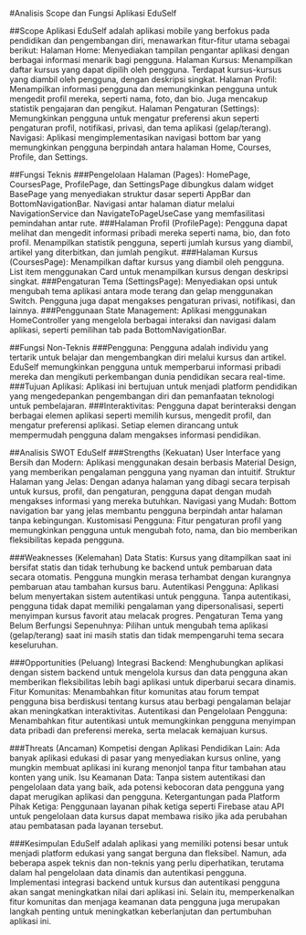 #Analisis Scope dan Fungsi Aplikasi EduSelf

##Scope Aplikasi
EduSelf adalah aplikasi mobile yang berfokus pada pendidikan dan pengembangan diri, menawarkan fitur-fitur utama sebagai berikut:
Halaman Home: Menyediakan tampilan pengantar aplikasi dengan berbagai informasi menarik bagi pengguna.
Halaman Kursus: Menampilkan daftar kursus yang dapat dipilih oleh pengguna. Terdapat kursus-kursus yang diambil oleh pengguna, dengan deskripsi singkat.
Halaman Profil: Menampilkan informasi pengguna dan memungkinkan pengguna untuk mengedit profil mereka, seperti nama, foto, dan bio. Juga mencakup statistik pengajaran dan pengikut.
Halaman Pengaturan (Settings): Memungkinkan pengguna untuk mengatur preferensi akun seperti pengaturan profil, notifikasi, privasi, dan tema aplikasi (gelap/terang).
Navigasi: Aplikasi mengimplementasikan navigasi bottom bar yang memungkinkan pengguna berpindah antara halaman Home, Courses, Profile, dan Settings.

##Fungsi Teknis
###Pengelolaan Halaman (Pages):
HomePage, CoursesPage, ProfilePage, dan SettingsPage dibungkus dalam widget BasePage yang menyediakan struktur dasar seperti AppBar dan BottomNavigationBar.
Navigasi antar halaman diatur melalui NavigationService dan NavigateToPageUseCase yang memfasilitasi pemindahan antar rute.
###Halaman Profil (ProfilePage):
Pengguna dapat melihat dan mengedit informasi pribadi mereka seperti nama, bio, dan foto profil.
Menampilkan statistik pengguna, seperti jumlah kursus yang diambil, artikel yang diterbitkan, dan jumlah pengikut.
###Halaman Kursus (CoursesPage):
Menampilkan daftar kursus yang diambil oleh pengguna.
List item menggunakan Card untuk menampilkan kursus dengan deskripsi singkat.
###Pengaturan Tema (SettingsPage):
Menyediakan opsi untuk mengubah tema aplikasi antara mode terang dan gelap menggunakan Switch.
Pengguna juga dapat mengakses pengaturan privasi, notifikasi, dan lainnya.
###Penggunaan State Management:
Aplikasi menggunakan HomeController yang mengelola berbagai interaksi dan navigasi dalam aplikasi, seperti pemilihan tab pada BottomNavigationBar.

##Fungsi Non-Teknis
###Pengguna:
Pengguna adalah individu yang tertarik untuk belajar dan mengembangkan diri melalui kursus dan artikel.
EduSelf memungkinkan pengguna untuk memperbarui informasi pribadi mereka dan mengikuti perkembangan dunia pendidikan secara real-time.
###Tujuan Aplikasi:
Aplikasi ini bertujuan untuk menjadi platform pendidikan yang mengedepankan pengembangan diri dan pemanfaatan teknologi untuk pembelajaran.
###Interaktivitas:
Pengguna dapat berinteraksi dengan berbagai elemen aplikasi seperti memilih kursus, mengedit profil, dan mengatur preferensi aplikasi.
Setiap elemen dirancang untuk mempermudah pengguna dalam mengakses informasi pendidikan.

##Analisis SWOT EduSelf
###Strengths (Kekuatan)
User Interface yang Bersih dan Modern: Aplikasi menggunakan desain berbasis Material Design, yang memberikan pengalaman pengguna yang nyaman dan intuitif.
Struktur Halaman yang Jelas: Dengan adanya halaman yang dibagi secara terpisah untuk kursus, profil, dan pengaturan, pengguna dapat dengan mudah mengakses informasi yang mereka butuhkan.
Navigasi yang Mudah: Bottom navigation bar yang jelas membantu pengguna berpindah antar halaman tanpa kebingungan.
Kustomisasi Pengguna: Fitur pengaturan profil yang memungkinkan pengguna untuk mengubah foto, nama, dan bio memberikan fleksibilitas kepada pengguna.

###Weaknesses (Kelemahan)
Data Statis: Kursus yang ditampilkan saat ini bersifat statis dan tidak terhubung ke backend untuk pembaruan data secara otomatis. Pengguna mungkin merasa terhambat dengan kurangnya pembaruan atau tambahan kursus baru.
Autentikasi Pengguna: Aplikasi belum menyertakan sistem autentikasi untuk pengguna. Tanpa autentikasi, pengguna tidak dapat memiliki pengalaman yang dipersonalisasi, seperti menyimpan kursus favorit atau melacak progres.
Pengaturan Tema yang Belum Berfungsi Sepenuhnya: Pilihan untuk mengubah tema aplikasi (gelap/terang) saat ini masih statis dan tidak mempengaruhi tema secara keseluruhan.

###Opportunities (Peluang)
Integrasi Backend: Menghubungkan aplikasi dengan sistem backend untuk mengelola kursus dan data pengguna akan memberikan fleksibilitas lebih bagi aplikasi untuk diperbarui secara dinamis.
Fitur Komunitas: Menambahkan fitur komunitas atau forum tempat pengguna bisa berdiskusi tentang kursus atau berbagi pengalaman belajar akan meningkatkan interaktivitas.
Autentikasi dan Pengelolaan Pengguna: Menambahkan fitur autentikasi untuk memungkinkan pengguna menyimpan data pribadi dan preferensi mereka, serta melacak kemajuan kursus.

###Threats (Ancaman)
Kompetisi dengan Aplikasi Pendidikan Lain: Ada banyak aplikasi edukasi di pasar yang menyediakan kursus online, yang mungkin membuat aplikasi ini kurang menonjol tanpa fitur tambahan atau konten yang unik.
Isu Keamanan Data: Tanpa sistem autentikasi dan pengelolaan data yang baik, ada potensi kebocoran data pengguna yang dapat merugikan aplikasi dan pengguna.
Ketergantungan pada Platform Pihak Ketiga: Penggunaan layanan pihak ketiga seperti Firebase atau API untuk pengelolaan data kursus dapat membawa risiko jika ada perubahan atau pembatasan pada layanan tersebut.

###Kesimpulan
EduSelf adalah aplikasi yang memiliki potensi besar untuk menjadi platform edukasi yang sangat berguna dan fleksibel. Namun, ada beberapa aspek teknis dan non-teknis yang perlu diperhatikan, terutama dalam hal pengelolaan data dinamis dan autentikasi pengguna. Implementasi integrasi backend untuk kursus dan autentikasi pengguna akan sangat meningkatkan nilai dari aplikasi ini. Selain itu, memperkenalkan fitur komunitas dan menjaga keamanan data pengguna juga merupakan langkah penting untuk meningkatkan keberlanjutan dan pertumbuhan aplikasi ini.
